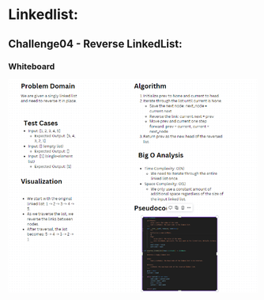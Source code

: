 # Linkedlist:

## Challenge04 - Reverse LinkedList:

### Whiteboard
![Whiteboard](./challenge04.png)

